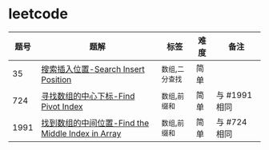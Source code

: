 # leetcode



|  题号 | 题解                                                                                                                     | 标签         | 难度 | 备注        |
| -- |------------------------------------------------------------------------------------------------------------------------|------------|----|-----------|
|   35 | [搜索插入位置-Search Insert Position](/solution/0001-0100/0035.Search%20Insert%20Position/README.md)                              | `数组`,`二分查找` | 简单 |  |
|   724 | [寻找数组的中心下标-Find Pivot Index](/solution/0701-0800/0724.Find%20Pivot%20Index/README.md)                                   | `数组`,`前缀和` | 简单 | 与 #1991 相同 |
|   1991 | [找到数组的中间位置-Find the Middle Index in Array](/solution/1901-2000/1991.Find%20the%20Middle%20Index%20in%20Array/README.md) | `数组`,`前缀和` | 简单 | 与 #724 相同 |






